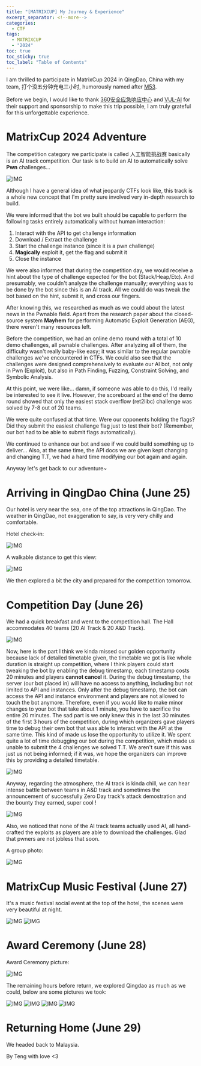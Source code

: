 ```yaml
---
title: "[MATRIXCUP] My Journey & Experience"
excerpt_separator: <!--more-->
categories:
  - CTF
tags:
  - MATRIXCUP
  - "2024"
toc: true
toc_sticky: true
toc_label: "Table of Contents"
---
```


I am thrilled to participate in MatrixCup 2024 in QingDao, China with my team, 打个没五分钟充电三小时, humorously named after [M53](https://ctftime.org/team/211971).

Before we begin, I would like to thank [360安全应急响应中心](https://security.360.cn/) and [VUL-AI](https://www.huaun.com/) for their support and sponsorship to make this trip possible, I am truly grateful for this unforgettable experience.

<!--more-->

# MatrixCup 2024 Adventure
The competition category we participate is called 人工智能挑战赛 basically is an AI track competition. Our task is to build an AI to automatically solve **Pwn** challenges...

![IMG](/assets/images/matrixcup2024-journey/matrixcup.png)

Although I have a general idea of what jeopardy CTFs look like, this track is a whole new concept that I'm pretty sure involved very in-depth research to build.

We were informed that the bot we built should be capable to perform the following tasks entirely automatically without human interaction:
1. Interact with the API to get challenge information
2. Download / Extract the challenge
3. Start the challenge instance (since it is a pwn challenge)
4. **Magically** exploit it, get the flag and submit it
5. Close the instance

We were also informed that during the competition day, we would receive a hint about the type of challenge expected for the bot (Stack/Heap/Etc). And presumably, we couldn't analyze the challenge manually; everything was to be done by the bot since this is an AI track. All we could do was tweak the bot based on the hint, submit it, and cross our fingers.

After knowing this, we researched as much as we could about the latest news in the Pwnable field. Apart from the research paper about the closed-source system **Mayhem** for performing Automatic Exploit Generation (AEG), there weren't many resources left.

Before the competition, we had an online demo round with a total of 10 demo challenges, all pwnable challenges. After analyzing all of them, the difficulty wasn't really baby-like easy; it was similar to the regular pwnable challenges we've encountered in CTFs. We could also see that the challenges were designed comprehensively to evaluate our AI bot, not only in Pwn (Exploit), but also in Path Finding, Fuzzing, Constraint Solving, and Symbolic Analysis.

At this point, we were like... damn, if someone was able to do this, I'd really be interested to see it live. However, the scoreboard at the end of the demo round showed that only the easiest stack overflow (ret2libc) challenge was solved by 7-8 out of 20 teams.

We were quite confused at that time. Were our opponents holding the flags? Did they submit the easiest challenge flag just to test their bot? (Remember, our bot had to be able to submit flags automatically).

We continued to enhance our bot and see if we could build something up to deliver... Also, at the same time, the API docs we are given kept changing and changing T.T, we had a hard time modifying our bot again and again.

Anyway let's get back to our adventure~

# Arriving in QingDao China (June 25)
Our hotel is very near the sea, one of the top attractions in QingDao. The weather in QingDao, not exaggeration to say, is very very chilly and comfortable.

Hotel check-in:

![IMG](/assets/images/matrixcup2024-journey/matrixcup1.jpg)

A walkable distance to get this view:

![IMG](/assets/images/matrixcup2024-journey/matrixcup2.jpg)

We then explored a bit the city and prepared for the competition tomorrow.

# Competition Day (June 26)

We had a quick breakfast and went to the competition hall. The Hall accommodates 40 teams (20 AI Track & 20 A&D Track).

![IMG](/assets/images/matrixcup2024-journey/matrixcup3.jpg)

Now, here is the part I think we kinda missed our golden opportunity because lack of detailed timetable given, the timetable we got is like whole duration is straight up competition, where I think players could start tweaking the bot by enabling the debug timestamp, each timestamp costs 20 minutes and players **cannot cancel** it. During the debug timestamp, the server (our bot placed in) will have no access to anything, including but not limited to API and instances. Only after the debug timestamp, the bot can access the API and instance environment and players are not allowed to touch the bot anymore. Therefore, even if you would like to make minor changes to your bot that take about 1 minute, you have to sacrifice the entire 20 minutes. The sad part is we only knew this in the last 30 minutes of the first 3 hours of the competition, during which organizers gave players time to debug their own bot that was able to interact with the API at the same time. This kind of made us lose the opportunity to utilize it. We spent quite a lot of time debugging our bot during the competition, which made us unable to submit the 4 challenges we solved T.T. We aren't sure if this was just us not being informed; if it was, we hope the organizers can improve this by providing a detailed timetable.

![IMG](/assets/images/matrixcup2024-journey/matrixcup4.png)

Anyway, regarding the atmosphere, the AI track is kinda chill, we can hear intense battle between teams in A&D track and sometimes the announcement of successfully Zero Day track's attack demostration and the bounty they earned, super cool !

![IMG](/assets/images/matrixcup2024-journey/matrixcup5.jpg)

Also, we noticed that none of the AI track teams actually used AI, all hand-crafted the exploits as players are able to download the challenges. Glad that pwners are not jobless that soon.

A group photo:

![IMG](/assets/images/matrixcup2024-journey/matrixcup6.jpg)

# MatrixCup Music Festival (June 27)

It's a music festival social event at the top of the hotel, the scenes were very beautiful at night.

![IMG](/assets/images/matrixcup2024-journey/matrixcup7.jpg)
![IMG](/assets/images/matrixcup2024-journey/matrixcup8.jpg)

# Award Ceremony (June 28)

Award Ceremony picture:

![IMG](/assets/images/matrixcup2024-journey/matrixcup9.jpg)

The remaining hours before return, we explored Qingdao as much as we could, below are some pictures we took:

![IMG](/assets/images/matrixcup2024-journey/matrixcup10.jpg)
![IMG](/assets/images/matrixcup2024-journey/matrixcup11.jpg)
![IMG](/assets/images/matrixcup2024-journey/matrixcup12.jpg)
![IMG](/assets/images/matrixcup2024-journey/matrixcup13.jpg)

# Returning Home (June 29)
We headed back to Malaysia.

By Teng with love <3